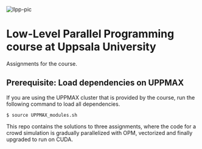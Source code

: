 ![llpp-pic](https://github.com/alko5923/Low-Level-Parallel-Programming/blob/main/llpp-pic.png)

# Low-Level Parallel Programming course at Uppsala University
Assignments for the course. 

## Prerequisite: Load dependencies on UPPMAX

If you are using the UPPMAX cluster that is provided by the course, run the
following command to load all dependencies.

```
$ source UPPMAX_modules.sh
```
This repo contains the solutions to three assignments, where the code for a crowd simulation is gradually parallelized with OPM, vectorized and finally upgraded to run on CUDA. 
